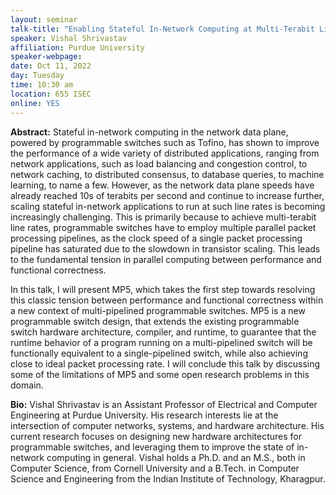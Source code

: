 ```yaml
---
layout: seminar
talk-title: "Enabling Stateful In-Network Computing at Multi-Terabit Line Rates"
speaker: Vishal Shrivastav
affiliation: Purdue University
speaker-webpage: 
date: Oct 11, 2022
day: Tuesday
time: 10:30 am
location: 655 ISEC
online: YES
---
```


**Abstract:**
Stateful in-network computing in the network data plane, powered by programmable switches such as Tofino, has shown to improve the performance of a wide variety of distributed applications, ranging from network applications, such as load balancing and congestion control, to network caching, to distributed consensus, to database queries, to machine learning, to name a few. However,  as the network data plane speeds have already  reached 10s of terabits per second and continue to increase further, scaling stateful in-network applications to run at such line rates is becoming increasingly challenging. This is primarily because to achieve multi-terabit line rates, programmable switches have to employ multiple parallel packet processing pipelines, as the clock speed of a single packet processing pipeline has saturated due to the slowdown in transistor scaling. This leads to the fundamental tension in parallel computing between performance and functional correctness.
 
In this talk, I will present MP5, which takes the first step towards resolving this classic tension between performance and functional correctness within a new context of multi-pipelined programmable switches. MP5 is a new programmable switch design, that extends the existing programmable switch hardware architecture, compiler, and runtime, to guarantee that the runtime behavior of a program running on a multi-pipelined switch will be functionally equivalent to a single-pipelined switch, while also achieving close to ideal packet processing rate. I will conclude this talk by discussing some of the limitations of MP5 and some open research problems in this domain.

**Bio:**
Vishal Shrivastav is an Assistant Professor of Electrical and Computer Engineering at Purdue University. His research interests lie at the intersection of computer networks, systems, and hardware architecture. His current research focuses on designing new hardware architectures for programmable switches, and leveraging them to improve the state of in-network computing in general. Vishal holds a Ph.D. and an M.S., both in Computer Science, from Cornell University and a B.Tech. in Computer Science and Engineering from the Indian Institute of Technology, Kharagpur.


